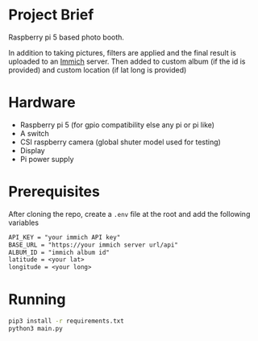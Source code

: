 # Project Brief
Raspberry pi 5 based photo booth.

In addition to taking pictures, filters are applied and the final result is uploaded to an [Immich](https://github.com/immich-app/immich) server.
Then added to custom album (if the id is provided) and custom location (if lat long is provided)

# Hardware
- Raspberry pi 5 (for gpio compatibility else any pi or pi like)
- A switch
- CSI raspberry camera (global shuter model used for testing)
- Display
- Pi power supply

# Prerequisites
After cloning the repo, create a `.env` file at the root and add the following variables

```txt
API_KEY = "your immich API key"
BASE_URL = "https://your immich server url/api"
ALBUM_ID = "immich album id"
latitude = <your lat>
longitude = <your long>
```

# Running
```bash
pip3 install -r requirements.txt
python3 main.py
```